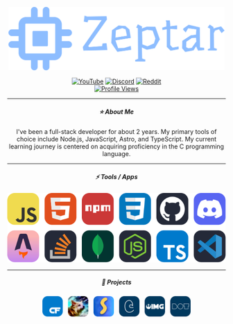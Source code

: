 <div align="center">
    <p>
        <a href="https://zeptar.js.cool"><img src="./assets/zeptar.png" width="500px" /></a>
    </p>
    <p>
        <a href="https://youtube.com/@thezeptar"><img src="https://img.shields.io/badge/YouTube-red?style=for-the-badge&logo=youtube&logoColor=white" alt="YouTube" /></a>
        <a href="https://discord.com/users/1094120827601047653"><img src="https://img.shields.io/badge/Discord-5865F2?style=for-the-badge&logo=discord&logoColor=white" alt="Discord"></a>
        <a href="https://reddit.com/user/thezeptar"><img src="https://img.shields.io/badge/Reddit-FF4500?style=for-the-badge&logo=reddit&logoColor=white" alt="Reddit" /></a>
        <br />
        <a href="https://github.com/Zepvil"><img src="https://komarev.com/ghpvc/?username=Zepvil&color=00469c&style=for-the-badge&label=Profile%20Views" alt="Profile Views" /></a>
    </p>

---

##### ⭐ About Me

I've been a full-stack developer for about 2 years. My primary tools of choice include Node.js, JavaScript, Astro, and TypeScript. My current learning journey is centered on acquiring proficiency in the C programming language.

---

##### ⚡ Tools / Apps

![Tools](./assets/tools.svg)

---

##### 🚀 Projects

<div id="projects">
        <img width="47px" src="./assets/cognifyr.png" alt="Cognifyr"></img>
        &nbsp;
        <a href="https://github.com/thezeptar/thezeptar"><img width="47px" src="./assets/portfolio.png" alt="Portfolio"></img></a>
        &nbsp;
        <a href="https://github.com/keita-sama/spud.js"><img width="47px" src="./assets/spud.js.png" alt="Spud.js"><img></a>
        &nbsp;
        <a href="https://github.com/ambushjs/ambush"><img width="47px" src="./assets/ambush.png" alt="Ambush"></img></a>
        &nbsp;
        <a href="https://github.com/ambushjs/image"><img width="47px" src="./assets/image.png" alt="image"></img></a>
        &nbsp;
        <a href="https://github.com/ambushjs/bot"><img width="47px" src="./assets/bot.png" alt="bot"></img></a>
    </div>
</div>
